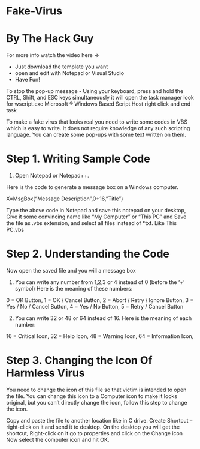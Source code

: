 # Fake-Virus
# By The Hack Guy
For more info watch the video here -> 

- Just download the template you want
- open and edit with Notepad or Visual Studio
- Have Fun!

To stop the pop-up message - Using your keyboard, press and hold the CTRL, Shift, and ESC keys simultaneously it will open the task manager look for wscript.exe Microsoft ® Windows Based Script Host right click and end task

To make a fake virus that looks real you need to write some codes in VBS which is easy to write. It does not require knowledge of any such scripting language. You can create some pop-ups with some text written on them.

# Step 1. Writing Sample Code
1. Open Notepad or Notepad++.

Here is the code to generate a message box on a Windows computer.

X=MsgBox(“Message Description”,0+16,”Title”)

Type the above code in Notepad and save this notepad on your desktop, Give it some convincing name like “My Computer” or “This PC” and Save the file as .vbs  extension, and select all files instead of *txt.  Like This PC.vbs

# Step 2. Understanding the Code
Now open the saved file and you will a message box 

1. You can write any number from 1,2,3 or 4 instead of 0 (before the ‘+’ symbol)
Here is the meaning of these numbers:

0 = OK Button,
1 = OK / Cancel Button,
2 = Abort / Retry / Ignore Button,
3 = Yes / No / Cancel Button,
4 = Yes / No Button,
5 = Retry / Cancel Button

2. You can write 32 or 48 or 64 instead of 16.
Here is the meaning of each number:

16 = Critical Icon,
32 = Help Icon,
48 = Warning Icon,
64 = Information Icon,


# Step 3. Changing the Icon Of Harmless Virus
You need to change the icon of this file so that victim is intended to open the file. You can change this icon to a Computer icon to make it looks original, but you can’t directly change the icon, follow this step to change the icon.

Copy and paste the file to another location like in C drive.
Create Shortcut – right-click on it and send it to desktop.
On the desktop you will get the shortcut, Right-click on it go to properties and click on the Change icon Now select the computer icon and hit OK.

